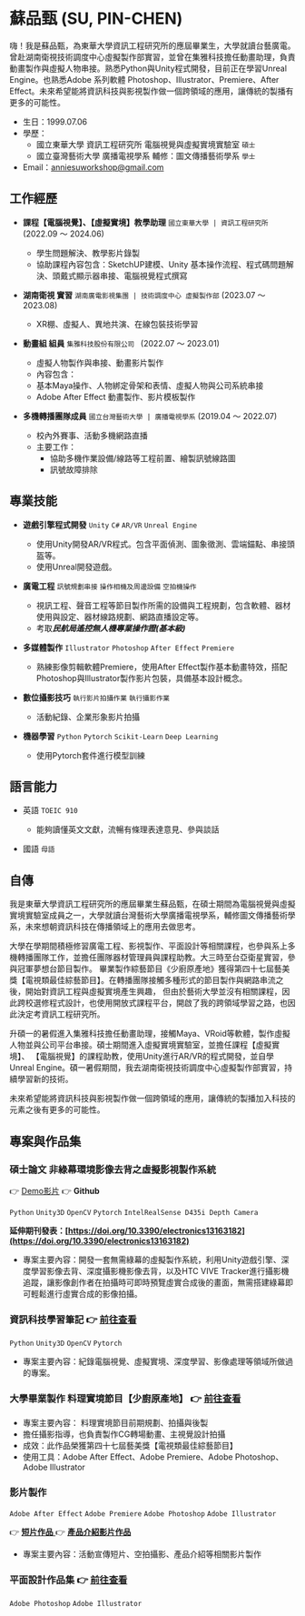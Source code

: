 # 蘇品甄 (SU, PIN-CHEN)

嗨！我是蘇品甄，為東華大學資訊工程研究所的應屆畢業生，大學就讀台藝廣電。曾赴湖南衛視技術調度中心虛擬製作部實習，並曾在集雅科技擔任動畫助理，負責動畫製作與虛擬人物串接。熟悉Python與Unity程式開發，目前正在學習Unreal Engine。也熟悉Adobe 系列軟體 Photoshop、Illustrator、Premiere、After Effect。未來希望能將資訊科技與影視製作做一個跨領域的應用，讓傳統的製播有更多的可能性。

- 生日：1999.07.06
- 學歷：
  - 國立東華大學 資訊工程研究所 電腦視覺與虛擬實境實驗室 `碩士`
  - 國立臺灣藝術大學 廣播電視學系 輔修：圖文傳播藝術學系 `學士`
- Email：anniesuworkshop@gmail.com

## 工作經歷 
- **課程【電腦視覺】、【虛擬實境】教學助理**  `國立東華大學 | 資訊工程研究所` (2022.09 ～ 2024.06)
  -  學生問題解決、教學影片錄製
  - 協助課程內容包含：SketchUP建模、Unity 基本操作流程、程式碼問題解決、頭戴式顯示器串接、電腦視覺程式撰寫
 
- **湖南衛視 實習**  `湖南廣電影視集團 | 技術調度中心 虛擬製作部` (2023.07 ～ 2023.08)
  -  XR棚、虛擬人、異地共演、在線包裝技術學習

- **動畫組 組員**  `集雅科技股份有限公司 ` (2022.07 ～ 2023.01)
  -  虛擬人物製作與串接、動畫影片製作
  - 內容包含：
  - 基本Maya操作、人物綁定骨架和表情、虛擬人物與公司系統串接
  - Adobe After Effect 動畫製作、影片模板製作
 
- **多機轉播團隊成員**  `國立台灣藝術大學 | 廣播電視學系` (2019.04 ～ 2022.07)
  - 校內外賽事、活動多機網路直播
  - 主要工作：
      - 協助多機作業設備/線路等工程前置、繪製訊號線路圖
      - 訊號故障排除

## 專業技能
- **遊戲引擎程式開發** `Unity` `C#` `AR/VR` `Unreal Engine`
  -  使用Unity開發AR/VR程式。包含平面偵測、圖象徵測、雲端錨點、串接頭盔等。
  -  使用Unreal開發遊戲。

- **廣電工程** `訊號規劃串接` `操作相機及周邊設備` `空拍機操作`
  -  視訊工程、聲音工程等節目製作所需的設備與工程規劃，包含軟體、器材使用與設定、器材線路規劃、網路直播設定等。
  -  考取***民航局遙控無人機專業操作證(基本級)***

- **多媒體製作** `Illustrator` `Photoshop` `After Effect` `Premiere`
  -  熟練影像剪輯軟體Premiere，使用After Effect製作基本動畫特效，搭配Photoshop與Illustrator製作影片包裝，具備基本設計概念。
 
- **數位攝影技巧** `執行影片拍攝作業` `執行攝影作業`
  -  活動紀錄、企業形象影片拍攝

- **機器學習** `Python` `Pytorch` `Scikit-Learn` `Deep Learning`
  -  使用Pytorch套件進行模型訓練
 
## 語言能力
- 英語  `TOEIC 910`
  -   能夠讀懂英文文獻，流暢有條理表達意見、參與談話

- 國語  `母語`

## 自傳

我是東華大學資訊工程研究所的應屆畢業生蘇品甄，在碩士期間為電腦視覺與虛擬實境實驗室成員之一，大學就讀台灣藝術大學廣播電視學系，輔修圖文傳播藝術學系，未來想朝資訊科技在傳播領域上的應用去做思考。

大學在學期間積極修習廣電工程、影視製作、平面設計等相關課程，也參與系上多機轉播團隊工作，並擔任團隊器材管理員與課程助教。大三時至台亞衛星實習，參與冠軍夢想台節目製作。
畢業製作綜藝節目《少廚原產地》獲得第四十七屆藝美獎【電視類最佳綜藝節目】。在轉播團隊接觸多種形式的節目製作與網路串流之後，開始對資訊工程與虛擬實境產生興趣，
但由於藝術大學並沒有相關課程，因此跨校選修程式設計，也使用開放式課程平台，開啟了我的跨領域學習之路，也因此決定考資訊工程研究所。

升碩一的暑假進入集雅科技擔任動畫助理，接觸Maya、VRoid等軟體，製作虛擬人物並與公司平台串接。碩士期間進入虛擬實境實驗室，並擔任課程【虛擬實境】、
【電腦視覺】的課程助教，使用Unity進行AR/VR的程式開發，並自學Unreal Engine。碩一暑假期間，我去湖南衛視技術調度中心虛擬製作部實習，持續學習新的技術。

未來希望能將資訊科技與影視製作做一個跨領域的應用，讓傳統的製播加入科技的元素之後有更多的可能性。

## 專案與作品集

### 碩士論文 非綠幕環境影像去背之虛擬影視製作系統 
:point_right: [Demo影片](https://youtu.be/oG4jsXeynFw)  :point_right: **Github**

`Python` `Unity3D` `OpenCV` `Pytorch` `IntelRealSense D435i Depth Camera`

**延伸期刊發表：[https://doi.org/10.3390/electronics13163182](https://doi.org/10.3390/electronics13163182)**
- 專案主要內容：開發一套無需綠幕的虛擬製作系統，利用Unity遊戲引擎、深度學習影像去背、深度攝影機影像去背，以及HTC VIVE Tracker進行攝影機追蹤，讓影像創作者在拍攝時可即時預覽虛實合成後的畫面，無需搭建綠幕即可輕鬆進行虛實合成的影像拍攝。


### 資訊科技學習筆記  :point_right: [前往查看](https://hackmd.io/@pinzhensu/SkejGDAdh)
`Python` `Unity3D` `OpenCV` `Pytorch` 
- 專案主要內容：紀錄電腦視覺、虛擬實境、深度學習、影像處理等領域所做過的專案。

### 大學畢業製作 料理實境節目【少廚原產地】 :point_right: [前往查看](https://www.youtube.com/playlist?list=PLXNlI0RL4EATT7uEkRsL6ETwup_l7u6xt)
- 專案主要內容： 料理實境節目前期規劃、拍攝與後製
- 擔任攝影指導，也負責製作CG轉場動畫、主視覺設計拍攝
- 成效：此作品榮獲第四十七屆藝美獎【電視類最佳綜藝節目】
- 使用工具：Adobe After Effect、Adobe Premiere、Adobe Photoshop、Adobe Illustrator

### 影片製作 
`Adobe After Effect` `Adobe Premiere` `Adobe Photoshop` `Adobe Illustrator`

:point_right: [**短片作品** ](https://youtube.com/playlist?list=PLMD-3xLUOcdw_hhHwGiPHyIYV72QVqqBx&si=OzbuakD-VX_KTfGa) 
:point_right: [**產品介紹影片作品**](https://youtube.com/playlist?list=PLMD-3xLUOcdzwiowNk0sIzb5T9fxFs59S&si=47ze7KPXupO-Num1)

- 專案主要內容：活動宣傳短片、空拍攝影、產品介紹等相關影片製作

### 平面設計作品集 :point_right: [前往查看](https://photos.app.goo.gl/DVMdfTH6XSgJM5dp7)
`Adobe Photoshop` `Adobe Illustrator`



